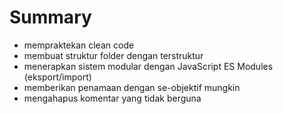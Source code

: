 # Summary

- mempraktekan clean code
- membuat struktur folder dengan terstruktur
- menerapkan sistem modular dengan JavaScript ES Modules (eksport/import)
- memberikan penamaan dengan se-objektif mungkin
- mengahapus komentar yang tidak berguna